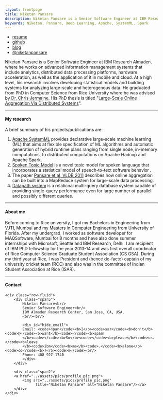 ```yaml
---
layout: frontpage
title: Niketan Pansare
description: Niketan Pansare is a Senior Software Engineer at IBM Research Almaden.
keywords: Niketan, Pansare, Deep Learning, Apache, SystemML, Spark
---
```


<div class="navbar">
  <div class="navbar-inner">
      <ul class="nav">
          <li><a href="{{ BASE_PATH }}/assets/Niketan_Resume.pdf">resume</a></li>
          <li><a href="https://github.com/niketanpansare">github</a></li>
          <li><a href="https://niketanblog.blogspot.com/">blog</a></li>
          <li><a href="https://twitter.com/niketanpansare">@niketanpansare</a></li>
      </ul>
  </div>
</div>

Niketan Pansare is a Senior Software Engineer at IBM Research Almaden,
where he works on advanced information management systems that include analytics,
distributed data processing platforms, hardware acceleration,
as well as the application of it in mobile and cloud.
At a high level, his research involves developing statistical models and building systems
for analyzing large-scale and heterogenous data.
He graduated from PhD in Computer Science from Rice University where he was advised by [Dr. Chris Jermaine](http://www.cs.rice.edu/~cmj4/).
His PhD thesis is titled "[Large-Scale Online Aggregation Via Distributed Systems](https://drive.google.com/file/d/0B2FxQvYQhnAcOGowczZqajlYNVk/view?usp=sharing)".

---

<h4><a name="My research"></a>My research</h4>

A brief summary of his projects/publications are:

1. [Apache SystemML](http://systemml.apache.org/) provides declarative large-scale machine learning (ML) that aims at flexible specification of ML algorithms and automatic generation of hybrid runtime plans ranging from single node, in-memory computations, to distributed computations on Apache Hadoop and Apache Spark.
2. [Spoken Topic Model](https://drive.google.com/file/d/0B2FxQvYQhnAcZmkwdU5JQ3Q3eVk/view?usp=sharing) is a novel topic model for spoken language that incorporates a statistical model of speech-to-text software behavior .
3. The paper [Pansare et al, VLDB 2011](https://drive.google.com/file/d/0B2FxQvYQhnAcNGoyTWFaOW5uWVE/view?usp=sharing) describes how online aggregation can be built into a MapReduce system for large-scale data processing.
4. [Datapath system](https://drive.google.com/file/d/0B2FxQvYQhnAcQW4wd3hYRkdQX1k/view?usp=sharing) is a relational multi-query database system capable of providing single-query performance even for large number of parallel and possibly different queries.

--- 

<h4><a name="About me"></a>About me</h4>

Before coming to Rice university, I got my Bachelors in Engineering from VJTI, Mumbai and my Masters in Computer Engineering from University of Florida. After my undergrad, I worked as software developer for MAQSoftware, Mumbai for 8 months and have also done summer internships with Microsoft, Seattle and IBM Research, Delhi. I am recipient of IBM PhD fellowship for the year 2013-14 and was first overall coordinator of Rice Computer Science Graduate Student Association (CS GSA). During my third year at Rice, I was President and (hence de-facto) captain of my university cricket team (RCC) and also was in the committee of Indian Student Association at Rice (ISAR).

---

<div class="container">
<h4><a name="contact"></a>Contact</h4>

    <div class="row-fluid">
        <div class="span5">
            Niketan Pansare<br/>
            Senior Software Engineer<br/>
            IBM Almaden Research Center, San Jose, CA, USA.
            <br/><br/>

            <div id="hide_email">
            Email: <code>npan</code><b>I</b><code>sar</code><b>don't</b><code>@</code><b>want</b><code></code><b>spam!
            </b><code></code><b>So</b><code></code><b>please</b><code>us.</code><b>leave
            </b><code>ibm</code><b>me</b><code>.</code><b>alone</b><code>co</code><b>!</b><code>m</code><br/>
            Phone: 408-927-1740
            </div>
        </div>

        <div class="span2">
        <a href="../assets/pics/profile_pic.png">
            <img src="../assets/pics/profile_pic.png"
                  title="Niketan Pansare" alt="Niketan Pansare"/></a>
        </div>
    </div>
</div>

